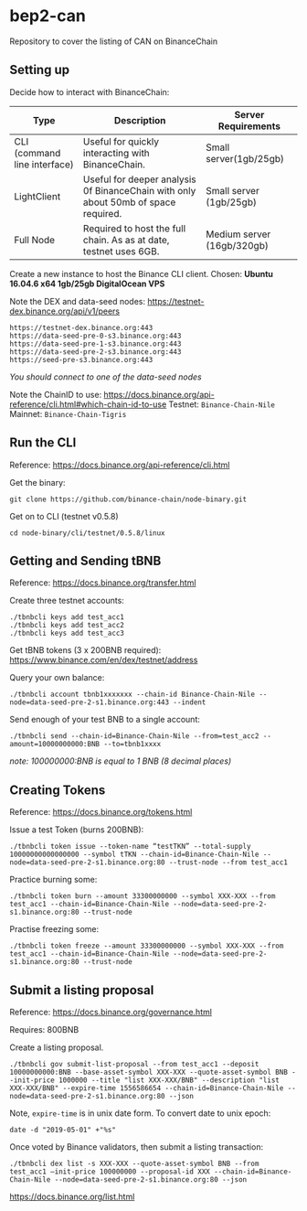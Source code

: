 # bep2-can
Repository to cover the listing of CAN on BinanceChain


## Setting up
Decide how to interact with BinanceChain:

|Type|Description|Server Requirements|
| --- | --- | --- |
|CLI (command line interface) | Useful for quickly interacting with BinanceChain. | Small server(1gb/25gb) |
|LightClient |Useful for deeper analysis 0f BinanceChain with only about 50mb of space required. |Small server (1gb/25gb) | 
|Full Node |Required to host the full chain. As as at date, testnet uses 6GB. |Medium server (16gb/320gb)| 

Create a new instance to host the Binance CLI client.
Chosen: **Ubuntu 16.04.6 x64 1gb/25gb DigitalOcean VPS**

Note the DEX and data-seed nodes:
https://testnet-dex.binance.org/api/v1/peers
```
https://testnet-dex.binance.org:443
https://data-seed-pre-0-s3.binance.org:443
https://data-seed-pre-1-s3.binance.org:443
https://data-seed-pre-2-s3.binance.org:443
https://seed-pre-s3.binance.org:443
```
*You should connect to one of the data-seed nodes*

Note the ChainID to use: https://docs.binance.org/api-reference/cli.html#which-chain-id-to-use
Testnet: `Binance-Chain-Nile`
Mainnet: `Binance-Chain-Tigris`

## Run the CLI
Reference: https://docs.binance.org/api-reference/cli.html

Get the binary:
```
git clone https://github.com/binance-chain/node-binary.git
```

Get on to CLI (testnet v0.5.8)
```
cd node-binary/cli/testnet/0.5.8/linux
```

## Getting and Sending tBNB
Reference: https://docs.binance.org/transfer.html

Create three testnet accounts:
```
./tbnbcli keys add test_acc1
./tbnbcli keys add test_acc2
./tbnbcli keys add test_acc3
```

Get tBNB tokens (3 x 200BNB required): 
https://www.binance.com/en/dex/testnet/address

Query your own balance:
```
./tbnbcli account tbnb1xxxxxxx --chain-id Binance-Chain-Nile --node=data-seed-pre-2-s1.binance.org:443 --indent
```

Send enough of your test BNB to a single account:
```
./tbnbcli send --chain-id=Binance-Chain-Nile --from=test_acc2 --amount=10000000000:BNB --to=tbnb1xxxx
```
*note: 100000000:BNB is equal to 1 BNB (8 decimal places)*

## Creating Tokens
Reference: https://docs.binance.org/tokens.html

Issue a test Token (burns 200BNB):
```
./tbnbcli token issue --token-name “testTKN” --total-supply 10000000000000000 --symbol tTKN --chain-id=Binance-Chain-Nile --node=data-seed-pre-2-s1.binance.org:80 --trust-node --from test_acc1
```

Practice burning some:
```
./tbnbcli token burn --amount 33300000000 --symbol XXX-XXX --from test_acc1 --chain-id=Binance-Chain-Nile --node=data-seed-pre-2-s1.binance.org:80 --trust-node
```

Practise freezing some:
```
./tbnbcli token freeze --amount 33300000000 --symbol XXX-XXX --from test_acc1 --chain-id=Binance-Chain-Nile --node=data-seed-pre-2-s1.binance.org:80 --trust-node
```

## Submit a listing proposal
Reference: https://docs.binance.org/governance.html

Requires: 800BNB

Create a listing proposal. 
```
./tbnbcli gov submit-list-proposal --from test_acc1 --deposit 10000000000:BNB --base-asset-symbol XXX-XXX --quote-asset-symbol BNB --init-price 1000000 --title "list XXX-XXX/BNB" --description "list XXX-XXX/BNB" --expire-time 1556586654 --chain-id=Binance-Chain-Nile --node=data-seed-pre-2-s1.binance.org:80 --json
```

Note, `expire-time` is in unix date form. To convert date to unix epoch:
```
date -d "2019-05-01" +"%s"
```

Once voted by Binance validators, then submit a listing transaction:
```
./tbnbcli dex list -s XXX-XXX --quote-asset-symbol BNB --from test_acc1 —init-price 100000000 --proposal-id XXX --chain-id=Binance-Chain-Nile --node=data-seed-pre-2-s1.binance.org:80 --json
```
https://docs.binance.org/list.html
